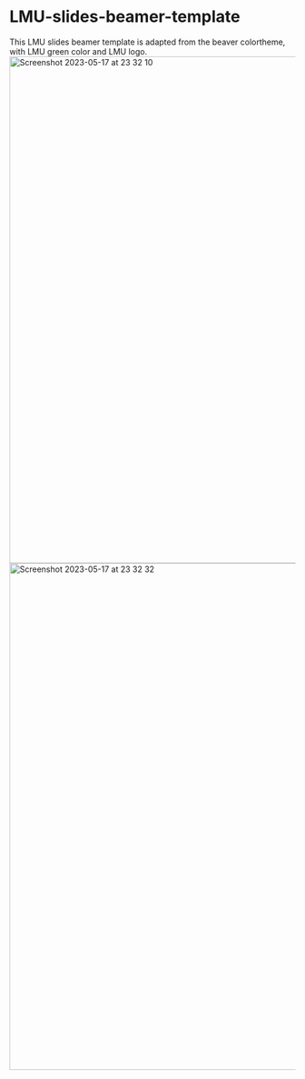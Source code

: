 # LMU-slides-beamer-template
This LMU slides beamer template is adapted from the beaver colortheme, with LMU green color and LMU logo.
<img width="892" alt="Screenshot 2023-05-17 at 23 32 10" src="https://github.com/Shengqiang-Zhang/LMU-slides-beamer-template/assets/16383266/234715b8-025d-47c2-8626-5c524f23a4bb">
<img width="892" alt="Screenshot 2023-05-17 at 23 32 32" src="https://github.com/Shengqiang-Zhang/LMU-slides-beamer-template/assets/16383266/9698dd5d-64dc-4552-823e-bb6e72de2f11">
